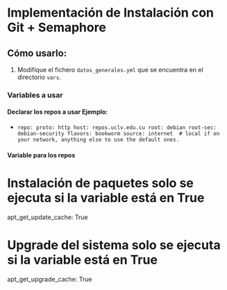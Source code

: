 # Implementación de Instalación con Git + Semaphore

## Cómo usarlo:

1. Modifique el fichero `datos_generales.yml` que se encuentra en el directorio `vars`.

### Variables a usar

#### Declarar los repos a usar Ejemplo:

- `
repo:
  proto: http
  host: repos.uclv.edu.cu
  root: debian
  root-sec: debian-security
  flavors: bookworm
  source: internet  # local if on your network, anything else to use the default ones.
`

#### Variable para los repos

# Instalación de paquetes solo se ejecuta si la variable está en True
apt_get_update_cache: True

# Upgrade del sistema solo se ejecuta si la variable está en True
apt_get_upgrade_cache: True

